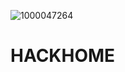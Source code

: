 ![1000047264](https://github.com/user-attachments/assets/9b505add-d271-4d79-afba-c62b27bf1622)
# HACKHOME
